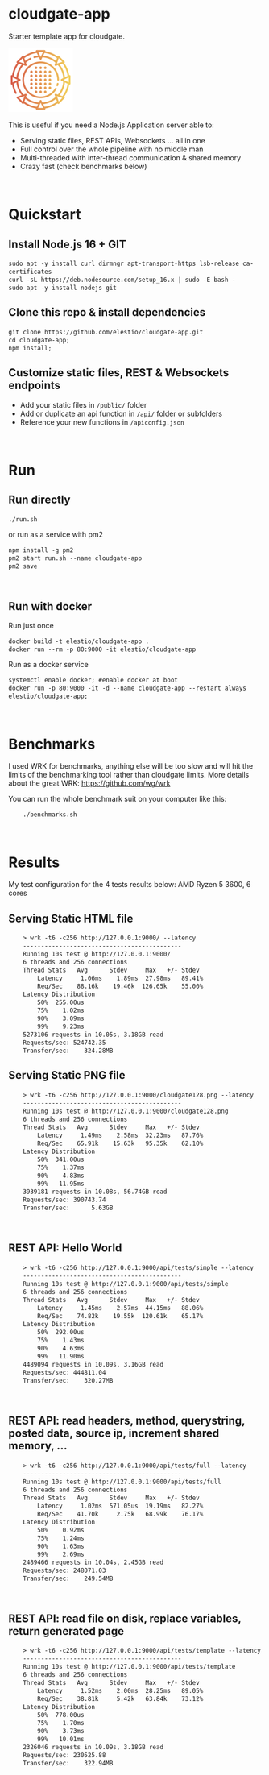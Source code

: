 # cloudgate-app
Starter template app for cloudgate.

![Cloudgate logo](public/cloudgate128.png)

This is useful if you need a Node.js Application server able to:
- Serving static files, REST APIs, Websockets ... all in one
- Full control over the whole pipeline with no middle man
- Multi-threaded with inter-thread communication & shared memory
- Crazy fast (check benchmarks below)

&nbsp;

# Quickstart

## Install Node.js 16 + GIT
    sudo apt -y install curl dirmngr apt-transport-https lsb-release ca-certificates
    curl -sL https://deb.nodesource.com/setup_16.x | sudo -E bash -
    sudo apt -y install nodejs git


## Clone this repo & install dependencies

    git clone https://github.com/elestio/cloudgate-app.git
    cd cloudgate-app;
    npm install;

## Customize static files, REST & Websockets endpoints

- Add your static files in `/public/` folder
- Add or duplicate an api function in `/api/` folder or subfolders
- Reference your new functions in `/apiconfig.json`

&nbsp;

# Run

## Run directly

    ./run.sh

or run as a service with pm2

    npm install -g pm2
    pm2 start run.sh --name cloudgate-app
    pm2 save
&nbsp;

## Run with docker
Run just once

    docker build -t elestio/cloudgate-app .
    docker run --rm -p 80:9000 -it elestio/cloudgate-app

Run as a docker service

    systemctl enable docker; #enable docker at boot
    docker run -p 80:9000 -it -d --name cloudgate-app --restart always elestio/cloudgate-app;


&nbsp;
# Benchmarks

I used WRK for benchmarks, anything else will be too slow and will hit the limits of the benchmarking tool rather than cloudgate limits.
More details about the great WRK: https://github.com/wg/wrk

You can run the whole benchmark suit on your computer like this:

        ./benchmarks.sh

&nbsp;

# Results
My test configuration for the 4 tests results below: AMD Ryzen 5 3600, 6 cores

## Serving Static HTML file

        > wrk -t6 -c256 http://127.0.0.1:9000/ --latency
        --------------------------------------------
        Running 10s test @ http://127.0.0.1:9000/
        6 threads and 256 connections
        Thread Stats   Avg      Stdev     Max   +/- Stdev
            Latency     1.06ms    1.89ms  27.98ms   89.41%
            Req/Sec    88.16k    19.46k  126.65k    55.00%
        Latency Distribution
            50%  255.00us
            75%    1.02ms
            90%    3.09ms
            99%    9.23ms
        5273106 requests in 10.05s, 3.18GB read
        Requests/sec: 524742.35
        Transfer/sec:    324.28MB


## Serving Static PNG file

        > wrk -t6 -c256 http://127.0.0.1:9000/cloudgate128.png --latency
        --------------------------------------------
        Running 10s test @ http://127.0.0.1:9000/cloudgate128.png
        6 threads and 256 connections
        Thread Stats   Avg      Stdev     Max   +/- Stdev
            Latency     1.49ms    2.58ms  32.23ms   87.76%
            Req/Sec    65.91k    15.63k   95.35k    62.10%
        Latency Distribution
            50%  341.00us
            75%    1.37ms
            90%    4.83ms
            99%   11.95ms
        3939181 requests in 10.08s, 56.74GB read
        Requests/sec: 390743.74
        Transfer/sec:      5.63GB


&nbsp;
## REST API: Hello World

        > wrk -t6 -c256 http://127.0.0.1:9000/api/tests/simple --latency
        --------------------------------------------
        Running 10s test @ http://127.0.0.1:9000/api/tests/simple
        6 threads and 256 connections
        Thread Stats   Avg      Stdev     Max   +/- Stdev
            Latency     1.45ms    2.57ms  44.15ms   88.06%
            Req/Sec    74.82k    19.55k  120.61k    65.17%
        Latency Distribution
            50%  292.00us
            75%    1.43ms
            90%    4.63ms
            99%   11.90ms
        4489094 requests in 10.09s, 3.16GB read
        Requests/sec: 444811.04
        Transfer/sec:    320.27MB


&nbsp;
## REST API: read headers, method, querystring, posted data, source ip, increment shared memory, ...

        > wrk -t6 -c256 http://127.0.0.1:9000/api/tests/full --latency
        --------------------------------------------
        Running 10s test @ http://127.0.0.1:9000/api/tests/full
        6 threads and 256 connections
        Thread Stats   Avg      Stdev     Max   +/- Stdev
            Latency     1.02ms  571.05us  19.19ms   82.27%
            Req/Sec    41.70k     2.75k   68.99k    76.17%
        Latency Distribution
            50%    0.92ms
            75%    1.24ms
            90%    1.63ms
            99%    2.69ms
        2489466 requests in 10.04s, 2.45GB read
        Requests/sec: 248071.03
        Transfer/sec:    249.54MB

&nbsp;
## REST API: read file on disk, replace variables, return generated page

        > wrk -t6 -c256 http://127.0.0.1:9000/api/tests/template --latency
        --------------------------------------------
        Running 10s test @ http://127.0.0.1:9000/api/tests/template
        6 threads and 256 connections
        Thread Stats   Avg      Stdev     Max   +/- Stdev
            Latency     1.52ms    2.00ms  28.25ms   89.05%
            Req/Sec    38.81k     5.42k   63.84k    73.12%
        Latency Distribution
            50%  778.00us
            75%    1.70ms
            90%    3.73ms
            99%   10.01ms
        2326046 requests in 10.09s, 3.18GB read
        Requests/sec: 230525.88
        Transfer/sec:    322.94MB    